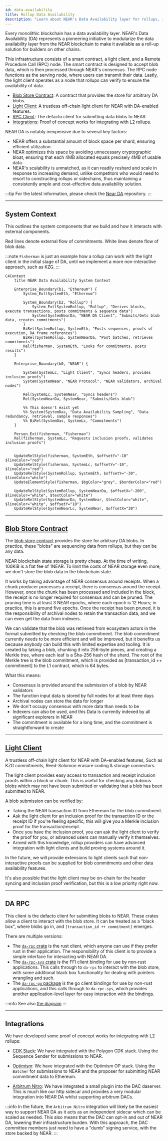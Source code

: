 ```yaml
---
id: data-availability
title: Rollup Data Availability
description: "Learn about NEAR's Data Availability layer for rollups, including blob store contracts, light clients, RPC nodes, and integrations with L2 solutions like Polygon CDK and Optimism."
---
```


Every monolithic blockchain has a data availability layer. NEAR's Data Availability (DA) represents a pioneering initiative to modularize the data availability layer from the NEAR blockchain to make it available as a roll-up solution for builders on other chains. 

This infrastructure consists of a smart contract, a light client, and a Remote Procedure Call (RPC) node. The smart contract is designed to accept blob data, which is then processed through NEAR's consensus. The RPC node functions as the serving node, where users can transmit their data. Lastly, the light client operates as a node that rollups can verify to ensure the availability of data.

- [Blob Store Contract](#blob-store-contract): A contract that provides the store for arbitrary DA blobs.
- [Light Client](#light-client): A trustless off-chain light client for NEAR with DA-enabled features.
- [RPC Client](#da-rpc): The defacto client for submitting data blobs to NEAR.
- [Integrations](#integrations): Proof of concept works for integrating with L2 rollups.

NEAR DA is notably inexpensive due to several key factors:
- NEAR offers a substantial amount of block space per shard, ensuring efficient utilization.
- NEAR optimizes this space by avoiding unnecessary cryptographic bloat, ensuring that each 4MB allocated equals precisely 4MB of usable data.
- NEAR's scalability is unmatched, as it can readily reshard and scale in response to increasing demand, unlike competitors who would need to resort to constructing rollups or sidechains, thus maintaining a consistently ample and cost-effective data availability solution.

:::tip
For the latest information, please check the [Near DA](https://github.com/near/rollup-data-availability/) repository.
:::

---

## System Context

This outlines the system components that we build and how it interacts with external components.

Red lines denote external flow of commitments.
White lines denote flow of blob data.


:::note
`Fisherman` is just an example how a rollup can work with the light client in the initial stage of DA, until we implement a more non-interactive approach, such as KZG.
:::

```mermaid 
C4Context
    title NEAR Data Availability System Context

    Enterprise_Boundary(b1, "Ethereum") {
        System_Ext(SystemEth, "Ethereum")

        System_Boundary(b2, "Rollup") {
            System_Ext(SystemRollup, "Rollup", "Derives blocks, execute transactions, posts commitments & sequence data")
            System(SystemNearDa, "NEAR DA Client", "Submits/Gets blob data, creates commitments")
        }
        BiRel(SystemRollup, SystemEth, "Posts sequences, proofs of execution, DA frame references")
        BiRel(SystemRollup, SystemNearDa, "Post batches, retrieves commitments")
        Rel(fisherman, SystemEth, "Looks for commitments, posts results")
    }      
    
    Enterprise_Boundary(b0, "NEAR") {
        
        System(SystemLc, "Light Client", "Syncs headers, provides inclusion proofs")
        System(SystemNear, "NEAR Protocol", "NEAR validators, archival nodes")
        
        Rel(SystemLc, SystemNear, "Syncs headers")    
        Rel(SystemNearDa, SystemNear, "Submits/Gets blob")

        %% This doesn't exist yet
        %% System(SystemDas, "Data Availability Sampling", "Data redundancy, retrieval, sample responses")
        %% BiRel(SystemDas, SystemLc, "Commitments")
    }
     
    Person_Ext(fisherman, "Fisherman")
    Rel(fisherman, SystemLc, "Requests inclusion proofs, validates inclusion proofs")
      

    UpdateRelStyle(fisherman, SystemEth, $offsetY="-10" $lineColor="red")
    UpdateRelStyle(fisherman, SystemLc, $offsetY="-10", $lineColor="red")
    UpdateRelStyle(SystemRollup, SystemEth, $offsetY="-30", $lineColor="white")
    UpdateElementStyle(fisherman, $bgColor="grey", $borderColor="red")

    UpdateRelStyle(SystemRollup, SystemNearDa, $offsetX="-200", $lineColor="white", $textColor="white")
    UpdateRelStyle(SystemNearDa, SystemNear, $textColor="white", $lineColor="white", $offsetY="10")
    UpdateRelStyle(SystemNearLc, SystemNear, $offsetX="30")
```

---

## [Blob Store Contract](https://github.com/near/rollup-data-availability/tree/main/contracts/blob-store)

The [blob store contract](https://github.com/near/rollup-data-availability/tree/main/contracts/blob-store) provides the store for arbitrary DA blobs. In practice, these "blobs" are sequencing data from rollups, but they can be any data.

NEAR blockchain state storage is pretty cheap. At the time of writing, 100KiB is a flat fee of 1NEAR. To limit the costs of NEAR storage even more, we don't store the blob data in the blockchain state.

It works by taking advantage of NEAR consensus around receipts. When a chunk producer processes a receipt, there is consensus around the receipt. However, once the chunk has been processed and included in the block, the receipt is no longer required for consensus and can be pruned. The pruning time is at least 3 NEAR epochs, where each epoch is 12 Hours; in practice, this is around five epochs. Once the receipt has been pruned, it is the responsibility of archival nodes to retain the transaction data, and we can even get the data from indexers.

We can validate that the blob was retrieved from ecosystem actors in the format submitted by checking the blob commitment. The blob commitment currently needs to be more efficient and will be improved, but it benefits us because anybody can build this with limited expertise and tooling. It is created by taking a blob, chunking it into 256-byte pieces, and creating a Merkle tree, where each leaf is a Sha-256 hash of the shard. The root of the Merkle tree is the blob commitment, which is provided as [transaction_id ++ commitment] to the L1 contract, which is 64 bytes.

What this means:
- Consensus is provided around the submission of a blob by NEAR validators
- The function input data is stored by full nodes for at least three days
- Archival nodes can store the data for longer
- We don't occupy consensus with more data than needs to be
- Indexers can also be used, and this Data is currently indexed by all significant explorers in NEAR
- The commitment is available for a long time, and the commitment is straightforward to create

---

## [Light Client](https://github.com/near/rollup-data-availability/tree/main/)

A trustless off-chain light client for NEAR with DA-enabled features, Such as KZG commitments, Reed-Solomon erasure coding & storage connectors.

The light client provides easy access to transaction and receipt inclusion proofs within a block or chunk. This is useful for checking any dubious blobs which may not have been submitted or validating that a blob has been submitted to NEAR.

A blob submission can be verified by:

- Taking the NEAR transaction ID from Ethereum for the blob commitment.
- Ask the light client for an inclusion proof for the transaction ID or the receipt ID if you're feeling specific; this will give you a Merkle inclusion proof for the transaction/receipt.
- Once you have the inclusion proof, you can ask the light client to verify the proof for you, or advanced users can manually verify it themselves.
- Armed with this knowledge, rollup providers can have advanced integration with light clients and build proving systems around it.

In the future, we will provide extensions to light clients such that non-interactive proofs can be supplied for blob commitments and other data availability features.

It's also possible that the light client may be on-chain for the header syncing and inclusion proof verification, but this is a low priority right now.

---

## DA RPC
This client is the defacto client for submitting blobs to NEAR. These crates allow a client to interact with the blob store. It can be treated as a "black box", where blobs go in, and `[transaction_id ++ commitment]` emerges.

There are multiple versions:
- The [`da-rpc` crate](https://github.com/near/rollup-data-availability/tree/main/crates/da-rpc) is the rust client, which anyone can use if they prefer rust in their application.
The responsibility of this client is to provide a simple interface for interacting with NEAR DA.
- The [`da-rpc-sys` crate](https://github.com/near/rollup-data-availability/tree/main/crates/da-rpc-sys) is the FFI client binding for use by non-rust applications. This calls through to `da-rpc` to interact with the blob store, with some additional black box functionality for dealing with pointers wrangling and such.
- The [`da-rpc-go` package](https://github.com/near/rollup-data-availability/tree/main/gopkg/da-rpc) is the go client bindings for use by non-rust applications, and this calls through to `da-rpc-sys`, which provides another application-level layer for easy interaction with the bindings.

:::info
See also [the diagram](https://github.com/near/rollup-data-availability/blob/main/docs/da_rpc_client.md)
:::

---

## Integrations

We have developed some proof of concept works for integrating with L2 rollups:

- [CDK Stack](https://github.com/firatNEAR/cdk-validium-node/tree/near): We have integrated with the Polygon CDK stack. Using the Sequence Sender for submissions to NEAR.
- [Optimism](https://github.com/near/optimism): We have integrated with the Optimism OP stack. Using the `Batcher` for submissions to NEAR and the proposer for submitting NEAR commitment data to Ethereum.

- [Arbitrum Nitro](https://github.com/near/nitro): We have integrated a small plugin into the DAC daserver. This is much like our http sidecar and provides a very modular integration into NEAR DA whilst supporting arbitrum DACs.

:::info
In the future, the `Arbitrum Nitro` integration will likely be the easiest way to support NEAR DA as it acts as an independent sidecar which can be scaled as needed. This also means that the DAC can opt-in and out of NEAR DA, lowering their infrastructure burden. With this approach, the DAC committee members just need to have a "dumb" signing service, with the store backed by NEAR.
:::
